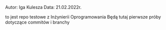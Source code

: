 Autor: Iga Kulesza
Data: 21.02.2022r.

 to jest repo testowe z Inżynierii Oprogramowania
Będą tutaj pierwsze próby dotyczące commitów i branchy

